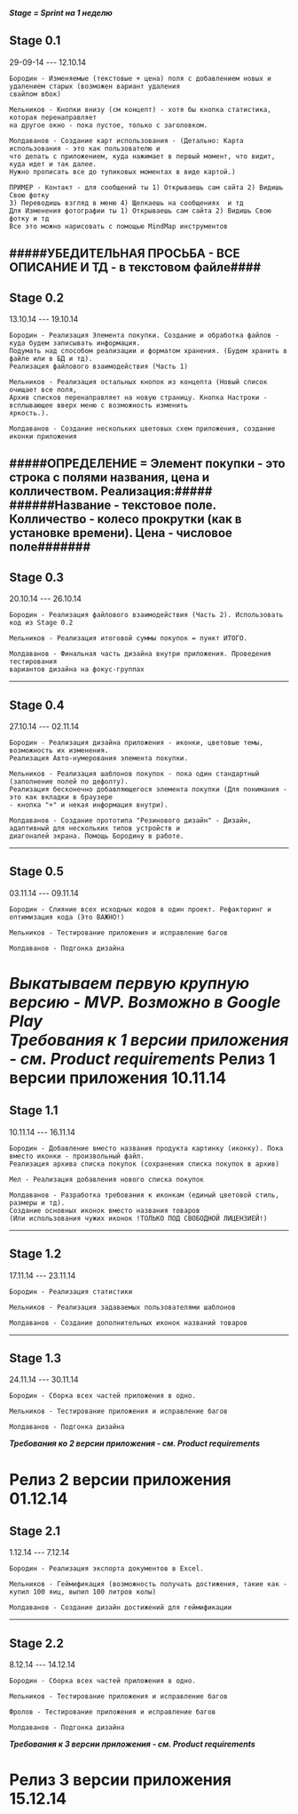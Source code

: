 ***Stage = Sprint на 1 неделю***

## Stage 0.1 ##
29-09-14 --- 12.10.14

	Бородин - Изменяемые (текстовые + цена) поля с добавлением новых и удалением старых (возможен вариант удаления
	свайпом вбок)
	
	Мельников - Кнопки внизу (см концепт) - хотя бы кнопка статистика, которая перенаправляет 
	на другое окно - пока пустое, только с заголовком.
	
	Молдаванов - Создание карт использования - (Детально: Карта использования - это как пользователю и 
	что делать с приложением, куда нажимает в первый момент, что видит, куда идет и так далее.
	Нужно прописать	все до тупиковых моментах в виде картой.)
	
	ПРИМЕР - Контакт - для сообщений ты 1) Открываешь сам сайта 2) Видишь Свою фотку 
	3) Переводишь взгляд в меню 4) Щелкаешь на сообщениях  и тд
	Для Изменения фотографии ты 1) Открываешь сам сайта 2) Видишь Свою фотку и тд
	Все это можно нарисовать с помощью MindMap инструментов

#####УБЕДИТЕЛЬНАЯ ПРОСЬБА - ВСЕ ОПИСАНИЕ И ТД - в текстовом файле####
--------------------------------------------------------------------------------------------------------------------

## Stage 0.2 ##
13.10.14 --- 19.10.14

	Бородин - Реализация Элемента покупки. Создание и обработка файлов - куда будем записывать информация.
	Подумать над способом реализации и форматом хранения. (Будем хранить в файле или в БД и тд).
	Реализация файлового взаимодействия (Часть 1)
	
	Мельников - Реализация остальных кнопок из концепта (Новый список очищает все поля,
	Архив списков перенаправляет на новую страницу. Кнопка Настроки - всплывающее вверх меню с возможность изменить
	яркость.). 
	
	Молдаванов - Создание нескольких цветовых схем приложения, создание иконки приложения
	
#####ОПРЕДЕЛЕНИЕ = Элемент покупки - это строка с полями названия, цена и колличеством. Реализация:#####
######Название - текстовое поле. Колличество - колесо прокрутки (как в установке времени). Цена - числовое поле#######
------------------------------------------------------------------------------------------------------------------------	
	
## Stage 0.3 ##
20.10.14 --- 26.10.14

	Бородин - Реализация файлового взаимодействия (Часть 2). Использовать код из Stage 0.2
	
	Мельников - Реализация итоговой суммы покупок = пункт ИТОГО.

	Молдаванов - Финальная часть дизайна внутри приложения. Проведения тестирования
	вариантов дизайна на фокус-группах
--------------------------------------------------------------------------------------------------------------------

## Stage 0.4 ##
27.10.14 --- 02.11.14

	Бородин - Реализация дизайна приложения - иконки, цветовые темы, возможность их изменения.
	Реализация Авто-нумерования элемента покупки.
	
	Мельников - Реализация шаблонов покупок - пока один стандартный (заполнение полей по дефолту).
	Реализация бесконечно добавляющегося элемента покупки (Для понимания - это как вкладки в браузере
	- кнопка "+" и некая информация внутри).
	
	Молдаванов - Создание прототипа "Резинового дизайн" - Дизайн, адаптивный для нескольких типов устройств и 
	диагоналей экрана. Помощь Бородину в работе.
--------------------------------------------------------------------------------------------------------------------	
	
## Stage 0.5 ##
03.11.14 --- 09.11.14

	Бородин - Слияние всех исходных кодов в один проект. Рефакторинг и оптимизация кода (Это ВАЖНО!)
	
	Мельников - Тестирование приложения и исправление багов
	
	Молдаванов - Подгонка дизайна
	
***Выкатываем первую крупную версию - MVP. Возможно в Google Play***	
***Требования к 1 версии приложения - см. Product requirements***
Релиз 1 версии приложения   10.11.14
====================================


## Stage 1.1 ##
10.11.14 --- 16.11.14

	Бородин - Добавление вместо названия продукта картинку (иконку). Пока вместо иконки - произвольный файл. 
	Реализация архива списка покупок (сохранения списка покупок в архив)
	
	Мел - Реализация добавления нового списка покупок
	
	Молдаванов - Разработка требования к иконкам (единый цветовой стиль, размеры и тд). 
	Создание основных иконок вместо названия товаров 
	(Или использования чужих иконок !ТОЛЬКО ПОД СВОБОДНОЙ ЛИЦЕНЗИЕЙ!)
--------------------------------------------------------------------------------------------------------------------	
	
## Stage 1.2 ##
17.11.14 --- 23.11.14

	Бородин - Реализация статистики
	
	Мельников - Реализация задаваемых пользователями шаблонов

	Молдаванов - Создание дополнительных иконок названий товаров
--------------------------------------------------------------------------------------------------------------------

## Stage 1.3 ##
24.11.14 --- 30.11.14

	Бородин - Сборка всех частей приложения в одно.
	
	Мельников - Тестирование приложения и исправление багов
	
	Молдаванов - Подгонка дизайна

***Требования ко 2 версии приложения - см. Product requirements***

Релиз 2 версии приложения   01.12.14
====================================


## Stage 2.1 ##
1.12.14 --- 7.12.14

	Бородин - Реализация экспорта документов в Excel.
	
	Мельников - Геймификация (возможность получать достижения, такие как - купил 100 яиц, выпил 100 литров колы) 

	Молдаванов - Создание дизайн достижений для геймификации
	
--------------------------------------------------------------------------------------------------------------------

## Stage 2.2 ##
8.12.14 --- 14.12.14

	Бородин - Сборка всех частей приложения в одно.
	
	Мельников - Тестирование приложения и исправление багов
	
	Фролов - Тестирование приложения и исправление багов
	
	Молдаванов - Подгонка дизайна
	
	
***Требования к 3 версии приложения - см. Product requirements***

Релиз 3 версии приложения   15.12.14
====================================
